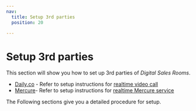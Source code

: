 ```yaml
---
nav:
  title: Setup 3rd parties
  position: 20

---
```


# Setup 3rd parties

This section will show you how to set up 3rd parties of *Digital Sales Rooms*.

* [Daily.co](https://daily.co/) - Refer to setup instructions for [realtime video call](./setup-3rd-party/realtime-video-dailyco.md)
* [Mercure](https://mercure.rocks/)- Refer to setup instructions for [realtime Mercure service](./setup-3rd-party/realtime-service-mercure.md)

The Following sections give you a detailed procedure for setup.

